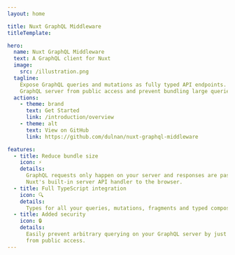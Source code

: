 ```yaml
---
layout: home

title: Nuxt GraphQL Middleware
titleTemplate:

hero:
  name: Nuxt GraphQL Middleware
  text: A GraphQL client for Nuxt
  image:
    src: /illustration.png
  tagline:
    Expose GraphQL queries and mutations as fully typed API endpoints. Hide your
    GraphQL server from public access and prevent bundling large queries.
  actions:
    - theme: brand
      text: Get Started
      link: /introduction/overview
    - theme: alt
      text: View on GitHub
      link: https://github.com/dulnan/nuxt-graphql-middleware

features:
  - title: Reduce bundle size
    icon: ⚡
    details:
      GraphQL requests only happen on your server and responses are passed via
      Nuxt's built-in server API handler to the browser.
  - title: Full TypeScript integration
    icon: 🔍
    details:
      Types for all your queries, mutations, fragments and typed composables.
  - title: Added security
    icon: 🔒
    details:
      Easily prevent arbitrary querying on your GraphQL server by just hiding it
      from public access.
---
```

